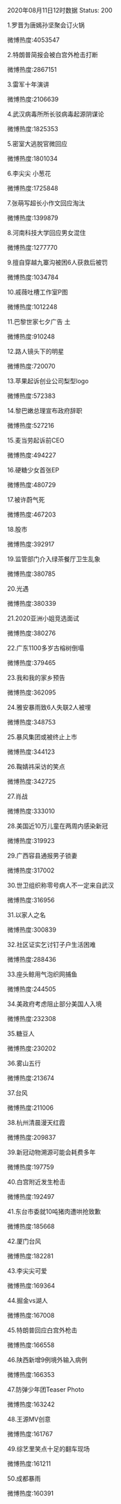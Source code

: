2020年08月11日12时数据
Status: 200

1.罗晋为唐嫣孙坚聚会订火锅

微博热度:4053547

2.特朗普简报会被白宫外枪击打断

微博热度:2867151

3.雷军十年演讲

微博热度:2106639

4.武汉病毒所所长驳病毒起源阴谋论

微博热度:1825353

5.密室大逃脱官微回应

微博热度:1801034

6.李尖尖 小葱花

微博热度:1725848

7.张萌写超长小作文回应淘汰

微博热度:1399879

8.河南科技大学回应男女混住

微博热度:1277770

9.擅自穿越九寨沟被困6人获救后被罚

微博热度:1034784

10.戚薇吐槽工作室P图

微博热度:1012248

11.巴黎世家七夕广告 土

微博热度:910248

12.路人镜头下的明星

微博热度:720070

13.苹果起诉创业公司梨型logo

微博热度:572383

14.黎巴嫩总理宣布政府辞职

微博热度:527216

15.麦当劳起诉前CEO

微博热度:494227

16.硬糖少女首张EP

微博热度:480729

17.被许蔚气死

微博热度:467203

18.股市

微博热度:392917

19.监管部门介入绿茶餐厅卫生乱象

微博热度:380785

20.光遇

微博热度:380339

21.2020亚洲小姐竞选面试

微博热度:380276

22.广东1100多岁古榕树倒塌

微博热度:379465

23.我和我的家乡预告

微博热度:362095

24.雅安暴雨致6人失联2人被埋

微博热度:348753

25.暴风集团或被终止上市

微博热度:344123

26.鞠婧祎采访的笑点

微博热度:342725

27.肖战

微博热度:333010

28.美国近10万儿童在两周内感染新冠

微博热度:319923

29.广西容县通报男子锁妻

微博热度:317002

30.世卫组织称零号病人不一定来自武汉

微博热度:316956

31.以家人之名

微博热度:300839

32.社区证实乞讨钉子户生活困难

微博热度:288436

33.座头鲸用气泡织网捕鱼

微博热度:244505

34.美政府考虑阻止部分美国人入境

微博热度:232308

35.糖豆人

微博热度:230202

36.雾山五行

微博热度:213674

37.台风

微博热度:211006

38.杭州清晨漫天红霞

微博热度:209837

39.新冠动物溯源可能会耗费多年

微博热度:197759

40.白宫附近发生枪击

微博热度:192497

41.东台市委就10吨猪肉遭哄抢致歉

微博热度:185668

42.厦门台风

微博热度:182281

43.李尖尖可爱

微博热度:169364

44.掘金vs湖人

微博热度:167008

45.特朗普回应白宫外枪击

微博热度:166558

46.陕西新增9例境外输入病例

微博热度:166353

47.防弹少年团Teaser Photo

微博热度:163242

48.王源MV创意

微博热度:161767

49.综艺里笑点十足的翻车现场

微博热度:161211

50.成都暴雨

微博热度:160391

